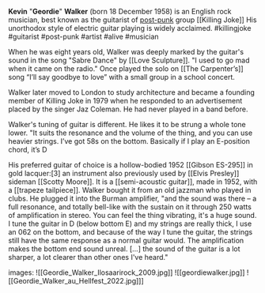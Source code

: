 **Kevin** "**Geordie**" **Walker** (born 18 December 1958) is an English rock musician, best known as the guitarist of [post-punk](https://en.wikipedia.org/wiki/Post-punk "Post-punk") group [[Killing Joke]] His unorthodox style of electric guitar playing is widely acclaimed.
#killingjoke #guitarist #post-punk #artist #alive #musician 

When he was eight years old, Walker was deeply marked by the guitar's sound in the song "Sabre Dance" by [[Love Sculpture]]. "I used to go mad when it came on the radio."
Once played the solo on [[The Carpenter’s]] song “I’ll say goodbye to love” with a small group in a school concert.

Walker later moved to London to study architecture and became a founding member of Killing Joke in 1979 when he responded to an advertisement placed by the singer Jaz Coleman. He had never played in a band before.

Walker's tuning of guitar is different. He likes it to be strung a whole tone lower. "It suits the resonance and the volume of the thing, and you can use heavier strings. I’ve got 58s on the bottom. Basically if I play an E-position chord, it’s D

His preferred guitar of choice is a hollow-bodied 1952 [[Gibson ES-295]] in gold lacquer:[3] an instrument also previously used by [[Elvis Presley]] sideman [[Scotty Moore]]. It is a [[semi-acoustic guitar]], made in 1952, with a [[trapeze tailpiece]]. Walker bought it from an old jazzman who played in clubs. He plugged it into the Burman amplifier, "and the sound was there – a full resonance, and totally bell-like with the sustain on it through 250 watts of amplification in stereo. You can feel the thing vibrating, it's a huge sound. I tune the guitar in D (below bottom E) and my strings are really thick, I use an 062 on the bottom, and because of the way I tune the guitar, the strings still have the same response as a normal guitar would. The amplification makes the bottom end sound unreal. [...] the sound of the guitar is a lot sharper, a lot clearer than other ones I've heard."

images:
![[Geordie_Walker_Ilosaarirock_2009.jpg]]
![[geordiewalker.jpg]]
![[Geordie_Walker_au_Hellfest_2022.jpg]]]